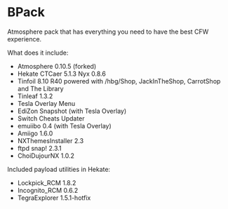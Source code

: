 # BPack

Atmosphere pack that has everything you need to have the best CFW experience.

What does it include:

* Atmosphere 0.10.5 (forked)
* Hekate CTCaer 5.1.3 Nyx 0.8.6
* Tinfoil 8.10 R40 powered with /hbg/Shop, JackInTheShop, CarrotShop and The Library
* Tinleaf 1.3.2
* Tesla Overlay Menu
* EdiZon Snapshot (with Tesla Overlay)
* Switch Cheats Updater
* emuiibo 0.4 (with Tesla Overlay)
* Amiigo 1.6.0
* NXThemesInstaller 2.3
* ftpd snap! 2.3.1
* ChoiDujourNX 1.0.2

Included payload utilities in Hekate:

* Lockpick_RCM 1.8.2
* Incognito_RCM 0.6.2
* TegraExplorer 1.5.1-hotfix
